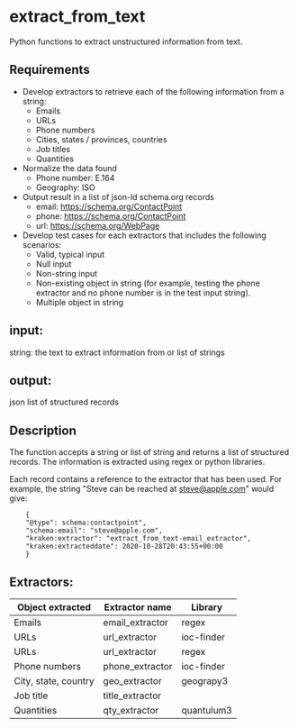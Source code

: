 # extract_from_text

Python functions to extract unstructured information from text.

## Requirements
- Develop extractors to retrieve each of the following information from a string:
  - Emails
  - URLs
  - Phone numbers
  - Cities, states / provinces, countries
  - Job titles
  - Quantities
- Normalize the data found
  - Phone number: E.164
  - Geography: ISO 
- Output result in a list of json-ld schema.org records
  - email: https://schema.org/ContactPoint 
  - phone: https://schema.org/ContactPoint
  - url: https://schema.org/WebPage
- Develop test cases for each extractors that includes the following scenarios:
  - Valid, typical input
  - Null input
  - Non-string input
  - Non-existing object in string (for example, testing the phone extractor and no phone number is in the test input string).
  - Multiple object in string
  

## input:
string: the text to extract information from
or list of strings

## output:
json list of structured records

## Description
The function accepts a string or list of string and returns a list of structured records. The information is extracted using regex or python libraries. 

Each record contains a reference to the extractor that has been used. 
For example, the string "Steve can be reached at steve@apple.com" would give:
```
    {
    "@type": schema:contactpoint",
    "schema:email": "steve@apple.com",
    "kraken:extractor": "extract_from_text-email_extractor",
    "kraken:extracteddate": 2020-10-28T20:43:55+00:00
    }
```

## Extractors:

Object extracted | Extractor name | Library
-----------------|----------------|--------
Emails | email_extractor | regex
URLs | url_extractor | ioc-finder
URLs | url_extractor | regex
Phone numbers | phone_extractor | ioc-finder
City, state, country | geo_extractor | geograpy3
Job title | title_extractor |
Quantities | qty_extractor | quantulum3






